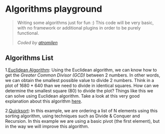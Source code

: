 # Algorithms playground
> Writing some algorithms just for fun :)
> This code will be very basic, with no framework or additional plugins in order to be purely functional.
> 
> 
> _Coded by [atromilen](https://github.com/atromilen)_

## Algorithms List
1.[Euclidean Algorithm](src/cl/atromilen/algorithms/EuclidesAlgorithm.java): Using the Euclidean algorithm, we can know 
how to get the _Greater Common Divisor (GCD)_ between 2 numbers. In other words, we can obtain the smallest possible 
value to divide 2 numbers. Think in a plot of 1680 * 640 than we need to divide in identical squares. How can we 
determine the smallest square (80) to divide the plot? Things like this we can solve using Euclidean algorithm.
Take a look at this very good explanation about this algorithm
[here](https://www.khanacademy.org/computing/computer-science/cryptography/modarithmetic/a/the-euclidean-algorithm).

2.[Quicksort](src/cl/atromilen/algorithms/Quicksort.java): In this example, we are ordering a list of N elements using
this sorting algorithm, using techniques such as Divide & Conquer and Recursion. In this example we are using a basic
pivot (the first element), but in the way we will improve this algorithm.
